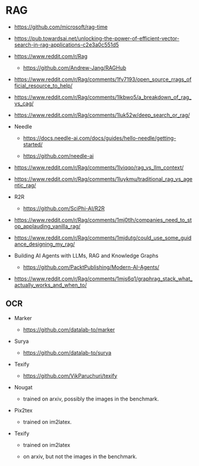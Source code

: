 # RAG

*   https://github.com/microsoft/rag-time

*   https://pub.towardsai.net/unlocking-the-power-of-efficient-vector-search-in-rag-applications-c2e3a0c551d5

*   https://www.reddit.com/r/Rag

    *   https://github.com/Andrew-Jang/RAGHub

    
*   https://www.reddit.com/r/Rag/comments/1fv7193/open_source_rrags_official_resource_to_help/


*   https://www.reddit.com/r/Rag/comments/1lkbwo5/a_breakdown_of_rag_vs_cag/

*   https://www.reddit.com/r/Rag/comments/1luk52w/deep_search_or_rag/

*   Needle

    *   https://docs.needle-ai.com/docs/guides/hello-needle/getting-started/

    *   https://github.com/needle-ai


*   https://www.reddit.com/r/Rag/comments/1lviqqo/rag_vs_llm_context/

*   https://www.reddit.com/r/Rag/comments/1luykmu/traditional_rag_vs_agentic_rag/

*   R2R

    *   https://github.com/SciPhi-AI/R2R

*   https://www.reddit.com/r/Rag/comments/1mj0tlh/companies_need_to_stop_applauding_vanilla_rag/

*   https://www.reddit.com/r/Rag/comments/1mjdutg/could_use_some_guidance_designing_my_rag/

*   Building AI Agents with LLMs, RAG and Knowledge Graphs

    *   https://github.com/PacktPublishing/Modern-AI-Agents/

*   https://www.reddit.com/r/Rag/comments/1mjs6q1/graphrag_stack_what_actually_works_and_when_to/


## OCR

*   Marker

    *   https://github.com/datalab-to/marker

*   Surya

    *   https://github.com/datalab-to/surya

*   Texify

    *   https://github.com/VikParuchuri/texify

*   Nougat
    
    *   trained on arxiv, possibly the images in the benchmark.

*   Pix2tex

    *   trained on im2latex.

*   Texify

    *   trained on im2latex 
    
    *   on arxiv, but not the images in the benchmark.
